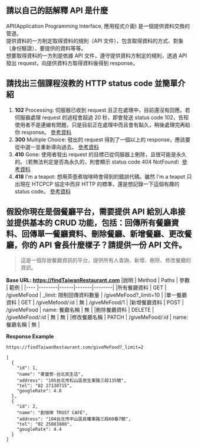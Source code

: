## 請以自己的話解釋 API 是什麼
API(Application Programming Interface, 應用程式介面) 是一個提供資料交換的管道。  
提供資料的一方制定取得資料的規則（API 文件），包含取得資料的方式、對象（身份驗證）、要提供的資料等等。  
想要取得資料的一方則是依據 API 文件，遵守提供資料方制定的規則，透過 API 發出 request，向提供資料方取得資料後得到 response。

## 請找出三個課程沒教的 HTTP status code 並簡單介紹
1. **102** Processing: 伺服器已收到 request 且正在處理中，目前還沒有回應。若伺服器處理 request 的過程會超過 20 秒，即會發送 status code 102，告知使用者不是連線有問題，只是目前正在處理中而且會有點久，稍後處理完再給你 response。 [參考資料](https://datatracker.ietf.org/doc/html/rfc2518#section-10)
2. **300** Multiple Choice: 發出的 request 得到了一個以上的 response，應該要從中選一並重新導向過去。 [參考資料](https://datatracker.ietf.org/doc/html/rfc7231#section-6.4.1)
3. **410** Gone: 使用者發出 request 的目標已從伺服器上刪除，且很可能是永久的。（若無法判定是否為永久的，則會顯示 status code 404 NotFound）[參考資料](https://httpwg.org/specs/rfc7231.html#status.410)
4. **418** I'm a teapot: 想用茶壺煮咖啡時會得到的錯誤代碼。雖然 I'm a teapot 只出現在 HTCPCP 協定中而非 HTTP 的標準，還是想記錄一下這個有趣的 status code。 [參考資料](https://blog.techbridge.cc/2019/06/15/iam-a-teapot-418/)


## 假設你現在是個餐廳平台，需要提供 API 給別人串接並提供基本的 CRUD 功能，包括：回傳所有餐廳資料、回傳單一餐廳資料、刪除餐廳、新增餐廳、更改餐廳，你的 API 會長什麼樣子？請提供一份 API 文件。

> 這是一個存放餐廳資訊的平台，提供所有人查詢、新增、刪除、修改餐廳的資訊。

**Base URL: https://findTaiwanRestaurant.com**
|說明 | Method | Paths | 參數 | 範例 |
|---- |--------|------|-------|--------|
|所有餐廳資料 | GET | /giveMeFood | _limit: 限制回傳資料數量 | /giveMeFood?_limit=10 |
|單一餐廳資料 | GET | /giveMefood/:id | 無 | /giveMeFood/1 |
|新增餐廳資料 | POST | /giveMeFood | name: 餐廳名稱 | 無 |
|刪除餐廳資料 | DELETE | /giveMeFood/:id | 無 | 無 |
|修改餐廳名稱 | PATCH | /giveMeFood/:id | name: 餐廳名稱 | 無 | 

**Response Example**
```
https://findTaiwanRestaurant.com/giveMeFood?_limit=2

[
  {
    "id": 1,
    "name": "麥當勞-台北民生店",
    "address": "105台北市松山區民生東路三段135號",
    "tel": "02 27130715",
    "googleRate": 4.0
  },
  {
    "id": 2,
    "name": "創咖啡 TRUST CAFÉ",
    "address": "104台北市中山區民權東路三段60巷7號",
    "tel": "02 25083880",
    "googleRate": 4.4
  }
]
```

